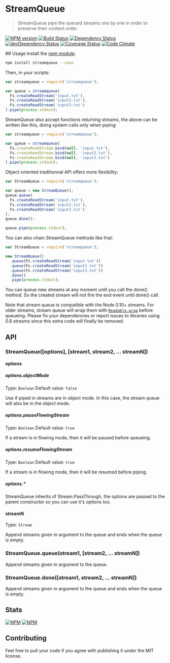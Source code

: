 # StreamQueue
> StreamQueue pipe the queued streams one by one in order to preserve their content
 order.

[![NPM version](https://badge.fury.io/js/streamqueue.png)](https://npmjs.org/package/streamqueue) [![Build Status](https://travis-ci.org/nfroidure/StreamQueue.png?branch=master)](https://travis-ci.org/nfroidure/StreamQueue) [![Dependency Status](https://david-dm.org/nfroidure/streamqueue.png)](https://david-dm.org/nfroidure/streamqueue) [![devDependency Status](https://david-dm.org/nfroidure/streamqueue/dev-status.png)](https://david-dm.org/nfroidure/streamqueue#info=devDependencies) [![Coverage Status](https://coveralls.io/repos/nfroidure/StreamQueue/badge.png?branch=master)](https://coveralls.io/r/nfroidure/StreamQueue?branch=master) [![Code Climate](https://codeclimate.com/github/nfroidure/StreamQueue.png)](https://codeclimate.com/github/nfroidure/StreamQueue)

## Usage
Install the [npm module](https://npmjs.org/package/streamqueue):
```sh
npm install streamqueue --save
```
Then, in your scripts:
```js
var streamqueue = require('streamqueue');

var queue = streamqueue(
  Fs.createReadStream('input.txt'),
  Fs.createReadStream('input2.txt'),
  Fs.createReadStream('input3.txt')
).pipe(process.stdout);
```
StreamQueue also accept functions returning streams, the above can be written
 like this, doing system calls only when piping:
```js
var streamqueue = require('streamqueue');

var queue = streamqueue(
  Fs.createReadStream.bind(null, 'input.txt'),
  Fs.createReadStream.bind(null, 'input2.txt'),
  Fs.createReadStream.bind(null, 'input3.txt')
).pipe(process.stdout);
```

Object-oriented traditionnal API offers more flexibility:
```js
var StreamQueue = require('streamqueue');

var queue = new StreamQueue();
queue.queue(
  Fs.createReadStream('input.txt'),
  Fs.createReadStream('input2.txt'),
  Fs.createReadStream('input3.txt')
);
queue.done();

queue.pipe(process.stdout);
```
You can also chain StreamQueue methods like that:
```js
var StreamQueue = require('streamqueue');

new StreamQueue()
  .queue(Fs.createReadStream('input.txt'))
  .queue(Fs.createReadStream('input2.txt'))
  .queue(Fs.createReadStream('input3.txt'))
  .done()
  .pipe(process.stdout);
```

You can queue new streams at any moment until you call the done() method. So the
 created stream will not fire the end event until done() call.

Note that stream queue is compatible with the Node 0.10+ streams. For older
 streams, stream queue will wrap them with
 [`Readable.wrap`](http://nodejs.org/api/stream.html#stream_readable_wrap_stream)
 before queueing. Please fix your dependencies or report issues to libraries
 using 0.8 streams since this extra code will finally be removed.

## API

### StreamQueue([options], [stream1, stream2, ... streamN])

#### options

##### options.objectMode
Type: `Boolean`
Default value: `false`

Use if piped in streams are in object mode. In this case, the stream queue will
 also be in the object mode.

##### options.pauseFlowingStream
Type: `Boolean`
Default value: `true`

If a stream is in flowing mode, then it will be paused before queueing.

##### options.resumeFlowingStream
Type: `Boolean`
Default value: `true`

If a stream is in flowing mode, then it will be resumed before piping.

##### options.*

StreamQueue inherits of Stream.PassThrough, the options are passed to the
 parent constructor so you can use it's options too.

#### streamN
Type: `Stream`

Append streams given in argument to the queue and ends when the queue is empty.

### StreamQueue.queue(stream1, [stream2, ... streamN])

Append streams given in argument to the queue.

### StreamQueue.done([stream1, stream2, ... streamN])

Append streams given in argument to the queue and ends when the queue is empty.

## Stats

[![NPM](https://nodei.co/npm/streamqueue.png?downloads=true&stars=true)](https://nodei.co/npm/streamqueue/)
[![NPM](https://nodei.co/npm-dl/streamqueue.png)](https://nodei.co/npm/streamqueue/)


## Contributing
Feel free to pull your code if you agree with publishing it under the MIT license.


